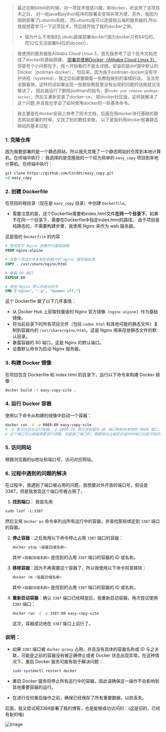 >最近在刷bilibili的时候，对一项技术很感兴趣，即docker，听说用了这项技术之后，
对一些java和python程序的部署会变得非常方便，另外，我因为刚刚部署了Lubuntu系统，
而Lubuntu是可以连接我云端的服务器的,所以我就想着学习一下这项技术，然后就开始了我的docker之旅。
>* 我为什么不用我的Lubutu直接部署docker?因为docker只有64位的，而32位无法部署64位的docker)，



>我使用的服务器是Alibaba Cloud Linux 3，首先我参考了这个技术文档完成了docker的基础搭建，
[部署并使用Docker（Alibaba Cloud Linux 3）](https://developer.aliyun.com/article/1328603)
但是有个小问题在于，我一开始看的不是太详细，安装的是dnf源中默认的Docker（podman-docker），
但后来，因为由于podman-docker没有守护进程（systemd），我之后如果要跟着一些教程做别的事情的话，
没法完全跟着做，这样的话如果出现一些那些教程里没有出现的问题的话我就没法解决了，
因此我运行了删除podman的指令，即`sudo yum remove podman-docker`，然后又重新安装了docker-ce，
即docker社区版，这样就解决了这个问题,并且我也学会了如何使用docker的一些基本命令。

>我主要是在docker安装上参考了技术文档，后面在用docker进行基础的静态网站部署的时候，又找了别的教程来做，
以下是我利用docker部署静态网站的基本过程：

### 1. 克隆仓库

因为我要部署的是一个静态网站，所以我先克隆了一个静态网站的仓库到本地计算机。在终端中执行：
我选择的是克隆我的一个较为简单的 `easy_copy` 项目到本地计算机。在终端中执行：

```bash
git clone https://github.com/Corddt/easy_copy.git
cd easy_copy
```

### 2. 创建 Dockerfile

在项目的根目录（现在是 `easy_copy` 目录）中创建 `Dockerfile`。
* 需要注意的是，这个Dockerfile需要和index.html文件**在同一个目录下**。如果不在同一个目录下，需要在Dockerfile中指定index.html的路径。
由于项目是纯静态的，不需要构建步骤，我使用 Nginx 来作为 web 服务器。

这是我的 `Dockerfile` 的内容：
```Dockerfile
# 使用官方 Nginx 镜像作为基础镜像
FROM nginx:alpine

# 将整个项目文件复制到容器内的 Nginx 服务器目录
COPY . /usr/share/nginx/html

# 暴露 80 端口
EXPOSE 80

# 使用 Nginx 默认的启动命令
CMD ["nginx", "-g", "daemon off;"]
```

这个 Dockerfile 做了以下几件事情：

- 从 Docker Hub 上获取轻量级的 Nginx 官方镜像（`nginx:alpine`）作为基础镜像。
- 将当前目录下的所有项目文件（包括 `index.html` 和其他可能的静态文件）复制到容器内的 `/usr/share/nginx/html`。这是 Nginx 用来存放静态文件的默认目录。
- 暴露容器的 80 端口，这是 Nginx 的默认端口。
- 设置默认命令为启动 Nginx 服务器。

### 3. 构建 Docker 镜像

在项目包含 Dockerfile 和 index.html 的目录下，运行以下命令来构建 Docker 镜像：

```bash
docker build -t easy-copy-site .
```

### 4. 运行 Docker 容器

使用以下命令从构建的镜像中启动一个容器：

```bash
docker run -d -p 8080:80 easy-copy-site 
# -d 表示在后台运行容器，-p 8080:80 表示将容器的 80 端口映射到本地的 8080 端口，
# 这个端口可以根据需要进行调整，但是换了端口时，需要保证云端安全组中的端口也是开放的。
```

### 5. 访问网站
根据浏览器的ip地址和端口号，访问对应网站。

### 6. 过程中遇到的问题的解决

在过程中，我遇到了端口被占用的问题，我想要对外开放的端口号，假设是3387，但是我发现这个端口号被占用了，
1. **找到端口**：
我首先用
```markdown
sudo lsof -i:3387
```
然后又用 `docker ps` 命令来列出所有运行中的容器，并查找那些绑定到 `3387` 端口的容器。

2. **停止容器**：之后我用以下命令停止占用 `3387` 端口的容器：

   ```bash
   docker stop <容器ID或名称>
   ```
   其中 `<容器ID或名称>` 是找到的占用 `3387` 端口的容器的 ID 或名称。

3. **移除容器**：因为不再需要这个容器了，所以我使用以下命令将其移除：

   ```bash
   docker rm <容器ID或名称>
   ```
    其中 `<容器ID或名称>` 是找到的占用 `3387` 端口的容器的 ID 或名称。

4. **重新启动容器**：确认 `3387` 端口已经释放后，我重新启动容器，再次尝试使用 `3387` 端口：

   ```bash
   docker run -d -p 3387:80 easy-copy-site
   ```
    这次，容器成功地在 `3387` 端口上运行了。

### 说明：

- 如果 `3387` 端口被 `docker-proxy` 占用，并且没有具体的容器名称或 ID 与之关联，可能是之前的容器没有被正确停止或者 Docker 状态出现异常。在这种情况下，重启 Docker 服务可能有助于解决问题：

  ```bash
  sudo systemctl restart docker
  ```

- 重启 Docker 服务将停止所有运行中的容器，因此请确保这一操作不会影响到其他重要容器的运行。

- 在进行任何重启操作之前，确保已经保存了所有重要数据，以防丢失。

后面，我又尝试用3388部署了我的博客，也是能够成功访问的：(这是旧的，已经有新的咯)

![Image](https://github.com/user-attachments/assets/c123e1aa-ec2e-4c74-bf80-9a18793db79e)